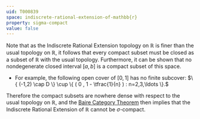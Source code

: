 ```yaml
---
uid: T000839
space: indiscrete-rational-extension-of-mathbb{r}
property: sigma-compact
value: false
---
```

Note that as the Indiscrete Rational Extension topology on $\mathbb{R}$ is finer than the usual topology on $\mathbb{R}$, it follows that every compact subset must be closed as a subset of $\mathbb{R}$ with the usual topology. Furthermore, it can be shown that no nondegenerate closed interval $[a,b]$ is a compact subset of this space.

* For example, the following open cover of $[0,1]$ has no finite subcover: $\{ (-1,2) \cap D \} \cup \{ ( 0 , 1 - \tfrac{1}{n} ) : n=2,3,\ldots \}.$

Therefore the compact subsets are nowhere dense with respect to the usual topology on $\mathbb{R}$, and the [Baire Category Theorem](http://en.wikipedia.org/wiki/Baire_category_theorem) then implies that the Indiscrete Rational Extension of $\mathbb{R}$ cannot be $\sigma$-compact.

